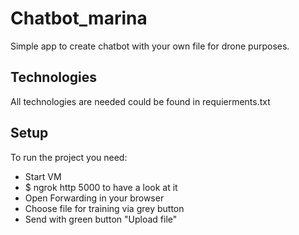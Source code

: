 # Chatbot_marina
Simple app to create chatbot with your own file for drone purposes.
## Technologies
All technologies are needed could be found in requierments.txt
## Setup
To run the project you need:
* Start VM 
* $ ngrok http 5000
to have a look at it
* Open Forwarding   in your browser
* Choose file for training via grey button
* Send with green button "Upload file"
